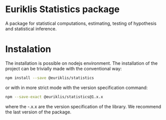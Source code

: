 # Euriklis Statistics package 

A package for statistical computations, estimating, testing of hypothesis and statistical inference.

# Instalation
The installation is possible on nodejs environment. The installation of the project can be trivially made with the conventional way:
```sh
npm install --save @euriklis/statistics
```
or with in more strict mode with the version specification command:
```sh
npm --save-exact @euriklis/statistics@1.x.x
```
where the -.x.x are the version specification of the library. We recommend the last version of the package.
